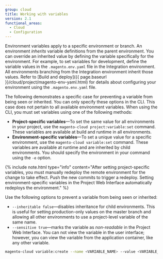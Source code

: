 ```yaml
---
group: cloud
title: Working with variables
version: 2.1
functional_areas:
  - Cloud
  - Configuration
---
```

Environment variables apply to a specific environment or branch. An environment _inherits_ variable definitions from the parent environment. You can override an inherited value by defining the variable specifically for the environment. For example, to set variables for development, define the variable values in the `.magento.env.yaml` file in the Integration environment. All environments branching from the Integration environment inherit those values. Refer to [Build and deploy]({{ page.baseurl }}/cloud/project/magento-env-yaml.html) for details about configuring your environment using the `.magento.env.yaml` file.

The following demonstrates a specific case for preventing a variable from being seen or inherited. You can only specify these options in the CLI. This case does not pertain to all available environment variables. When using the CLI, you must set variables using one of the following methods:

-   **Project-specific variables**—To set the same value for all environments in your project, use the `magento-cloud project:variable:set` command. These variables are available at build and runtime in all environments.
-   **Environment-specific variables**—To set a unique value for a specific environment, use the `magento-cloud variable:set` command. These variables are available at runtime and are inherited by child environments. You should specify the environment in your command using the `-e` option.

{% include note.html type="info" content="After setting project-specific variables, you must manually redeploy the remote environment for the change to take effect. Push the new commits to trigger a redeploy. Setting environment-specific variables in the Project Web Interface automatically redeploys the environment." %}

Use the following options to prevent a variable from being seen or inherited:

-   `--inheritable false`—disables inheritance for child environments. This is useful for setting production-only values on the master branch and allowing all other environments to use a project-level variable of the same name.
-   `--sensitive true`—marks the variable as _non-readable_ in the Project Web Interface. You can not view the variable in the user interface; however, you can view the variable from the application container, like any other variable.

```bash
magento-cloud variable:create --name <VARIABLE_NAME> --value <VARIABLE_VALUE> --inheritable false --sensitive true
```